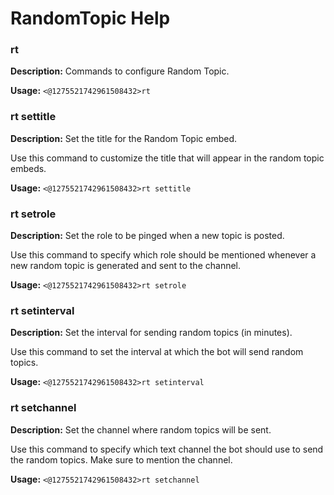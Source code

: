 # RandomTopic Help

### rt

**Description:** Commands to configure Random Topic.

**Usage:** `<@1275521742961508432>rt`

### rt settitle

**Description:** Set the title for the Random Topic embed.

Use this command to customize the title that will appear in the random topic embeds.

**Usage:** `<@1275521742961508432>rt settitle`

### rt setrole

**Description:** Set the role to be pinged when a new topic is posted.

Use this command to specify which role should be mentioned whenever a new random topic is generated and sent to the channel.

**Usage:** `<@1275521742961508432>rt setrole`

### rt setinterval

**Description:** Set the interval for sending random topics (in minutes).

Use this command to set the interval at which the bot will send random topics.

**Usage:** `<@1275521742961508432>rt setinterval`

### rt setchannel

**Description:** Set the channel where random topics will be sent.

Use this command to specify which text channel the bot should use to send the random topics. Make sure to mention the channel.

**Usage:** `<@1275521742961508432>rt setchannel`

